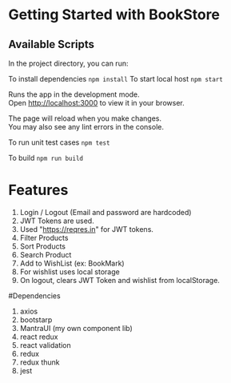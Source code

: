 # Getting Started with BookStore

## Available Scripts

In the project directory, you can run:

To install dependencies `npm install`
To start local host `npm start`

Runs the app in the development mode.\
Open [http://localhost:3000](http://localhost:3000) to view it in your browser.

The page will reload when you make changes.\
You may also see any lint errors in the console.

To run unit test cases `npm test`

To build `npm run build`

# Features
1. Login / Logout (Email and password are hardcoded)
2. JWT Tokens are used.
3. Used "https://reqres.in" for JWT tokens.
4. Filter Products
5. Sort Products
6. Search Product
7. Add to WishList (ex: BookMark)
8. For wishlist uses local storage
9. On logout, clears JWT Token and wishlist from localStorage.

#Dependencies
1. axios
2. bootstarp
3. MantraUI (my own component lib)
4. react redux
5. react validation
6. redux
7. redux thunk
8. jest
